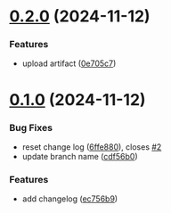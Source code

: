 # [0.2.0](https://github.com/AlexBB22/greetings-ci/compare/v0.1.0...v0.2.0) (2024-11-12)


### Features

* upload artifact ([0e705c7](https://github.com/AlexBB22/greetings-ci/commit/0e705c768951b53a957f1655ccc849b3da9c0025))



# [0.1.0](https://github.com/AlexBB22/greetings-ci/compare/ec756b9fd48613402b94a02c5fc707983903ff8f...v0.1.0) (2024-11-12)


### Bug Fixes

* reset change log ([6ffe880](https://github.com/AlexBB22/greetings-ci/commit/6ffe8800825c65aa0eb1813c95571938b4fac35f)), closes [#2](https://github.com/AlexBB22/greetings-ci/issues/2)
* update branch name ([cdf56b0](https://github.com/AlexBB22/greetings-ci/commit/cdf56b02cac11d07a8f3c0b8835f6073c4efaee2))


### Features

* add changelog ([ec756b9](https://github.com/AlexBB22/greetings-ci/commit/ec756b9fd48613402b94a02c5fc707983903ff8f))



